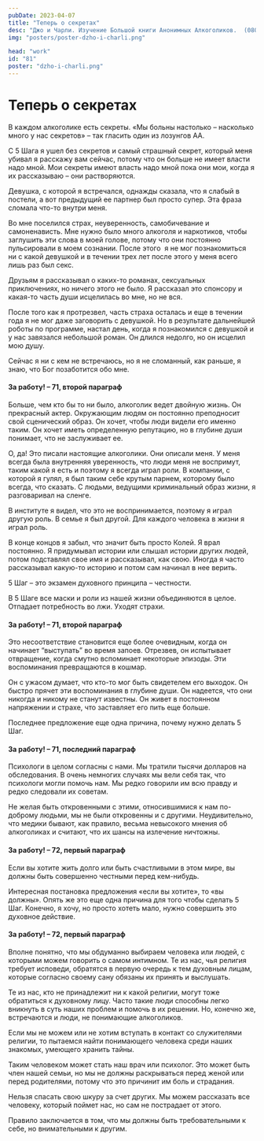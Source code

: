 ```yaml
---
pubDate: 2023-04-07
title: "Теперь о секретах"
desc: "Джо и Чарли. Изучение Большой книги Анонимных Алкоголиков.  (080)"
img: "posters/poster-dzho-i-charli.png"

head: "work"
id: "81"
poster: "dzho-i-charli.png"
---
```


# Теперь о секретах

В каждом алкоголике есть секреты. «Мы больны настолько – насколько много у нас секретов» – так гласить один из лозунгов АА.

С 5 Шага я ушел без секретов и самый страшный секрет, который меня убивал я расскажу вам сейчас, потому что он больше не имеет власти надо мной. Мои секреты имеют власть надо мной пока они мои, когда я их рассказываю – они растворяются.

Девушка, с которой я встречался, однажды сказала, что я слабый в постели, а вот предыдущий ее партнер был просто супер. Эта фраза сломала что-то внутри меня.

Во мне поселился страх, неуверенность, самобичевание и самоненависть. Мне нужно было много алкоголя и наркотиков, чтобы заглушить эти слова в моей голове, потому что они постоянно пульсировали в моем сознании. После этого  я не мог познакомиться ни с какой девушкой и в течении трех лет после этого у меня всего лишь раз был секс.

Друзьям я рассказывал о каких-то романах, сексуальных приключениях, но ничего этого не было. Я рассказал это спонсору и какая-то часть души исцелилась во мне, но не вся.

После того как я протрезвел, часть страха осталась и еще в течении года я не мог даже заговорить с девушкой. Но в результате дальнейшей роботы по программе, настал день, когда я познакомился с девушкой и у нас завязался небольшой роман. Он длился недолго, но он исцелил мою душу.

Сейчас я ни с кем не встречаюсь, но я не сломанный, как раньше, я знаю, что Бог позаботится обо мне.

#### За работу! – 71, второй параграф

Больше, чем кто бы то ни было, алкоголик ведет двойную жизнь. Он прекрасный актер. Окружающим людям он постоянно преподносит свой сценический образ. Он хочет, чтобы люди видели его именно таким. Он хочет иметь определенную репутацию, но в глубине души понимает, что не заслуживает ее.

О, да! Это писали настоящие алкоголики. Они описали меня. У меня всегда была внутренняя уверенность, что люди меня не воспримут, таким какой я есть и поэтому я всегда играл роли. В компании, с которой я гулял, я был таким себе крутым парнем, которому было всегда, что сказать. С людьми, ведущими криминальный образ жизни, я разговаривал на сленге.

В институте я видел, что это не воспринимается, поэтому я играл другую роль. В семье я был другой. Для каждого человека в жизни я играл роль.

В конце концов я забыл, что значит быть просто Колей. Я врал постоянно. Я придумывал истории или слышал истории других людей, потом подставлял свое имя и рассказывал, как свою. Иногда я часто рассказывал какую-то историю и потом сам начинал в нее верить.

5 Шаг – это экзамен духовного принципа – честности.

В 5 Шаге все маски и роли из нашей жизни объединяются в целое. Отпадает потребность во лжи. Уходят страхи.

#### За работу! – 71, второй параграф

Это несоответствие становится еще более очевидным, когда он начинает “выступать” во время запоев. Отрезвев, он испытывает отвращение, когда смутно вспоминает некоторые эпизоды. Эти воспоминания превращаются в кошмар.

Он с ужасом думает, что кто-то мог быть свидетелем его выходок. Он быстро прячет эти воспоминания в глубине души. Он надеется, что они никогда и никому не станут известны. Он живет в постоянном напряжении и страхе, что заставляет его пить еще больше.

Последнее предложение еще одна причина, почему нужно делать 5 Шаг.

#### За работу! – 71, последний параграф

Психологи в целом согласны с нами. Мы тратили тысячи долларов на обследования. В очень немногих случаях мы вели себя так, что психологи могли помочь нам. Мы редко говорили им всю правду и редко следовали их советам.

Не желая быть откровенными с этими, относившимися к нам по-доброму людьми, мы не были откровенны и с другими. Неудивительно, что медики бывают, как правило, весьма невысокого мнения об алкоголиках и считают, что их шансы на излечение ничтожны.

#### За работу! – 72, первый параграф

Если вы хотите жить долго или быть счастливыми в этом мире, вы должны быть совершенно честными перед кем-нибудь.

Интересная постановка предложения «если вы хотите», то «вы должны». Опять же это еще одна причина для того чтобы сделать 5 Шаг. Конечно, я хочу, но просто хотеть мало, нужно совершить это духовное действие.

#### За работу! – 72, первый параграф

Вполне понятно, что мы обдуманно выбираем человека или людей, с которыми можем говорить о самом интимном. Те из нас, чья религия требует исповеди, обратятся в первую очередь к тем духовным лицам, которые согласно своему сану обязаны их принять и выслушать.

Те из нас, кто не принадлежит ни к какой религии, могут тоже обратиться к духовному лицу. Часто такие люди способны легко вникнуть в суть наших проблем и помочь в их решении. Но, конечно же, встречаются и люди, не понимающие алкоголиков.

Если мы не можем или не хотим вступать в контакт со служителями религии, то пытаемся найти понимающего человека среди наших знакомых, умеющего хранить тайны.

Таким человеком может стать наш врач или психолог. Это может быть член нашей семьи, но мы не должны раскрываться перед женой или перед родителями, потому что это причинит им боль и страдания.

Нельзя спасать свою шкуру за счет других. Мы можем рассказать все человеку, который поймет нас, но сам не пострадает от этого.

Правило заключается в том, что мы должны быть требовательными к себе, но внимательными к другим.
